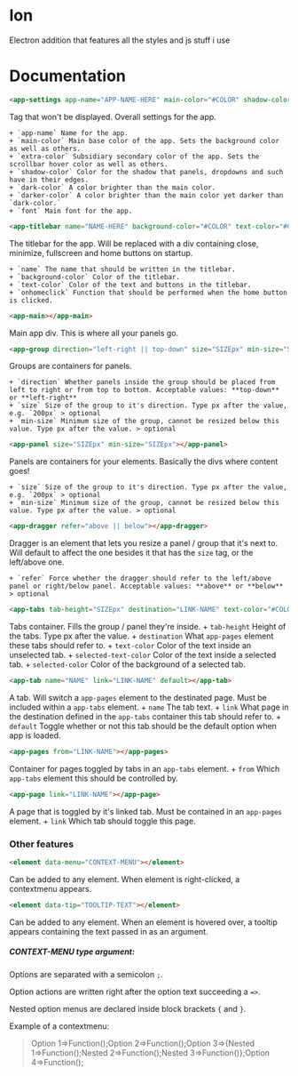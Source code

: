 # Ion
Electron addition that features all the styles and js stuff i use

# Documentation
```html
<app-settings app-name="APP-NAME-HERE" main-color="#COLOR" shadow-color="rgba(COLOR)" panel-color="#COLOR"></app-settings>
```
Tag that won't be displayed. Overall settings for the app.

	+ `app-name` Name for the app.
	+ `main-color` Main base color of the app. Sets the background color as well as others.
	+ `extra-color` Subsidiary secondary color of the app. Sets the scrollbar hover color as well as others.
	+ `shadow-color` Color for the shadow that panels, dropdowns and such have in their edges.
	+ `dark-color` A color brighter than the main color.
	+ `darker-color` A color brighter than the main color yet darker than `dark-color.`
	+ `font` Main font for the app.

```html
<app-titlebar name="NAME-HERE" background-color="#COLOR" text-color="#COLOR" onhomeclick="FUNCTION()"></app-titlebar>
```

The titlebar for the app. Will be replaced with a div containing close, minimize, fullscreen and home buttons on startup.

	+ `name` The name that should be written in the titlebar.
	+ `background-color` Color of the titlebar.
	+ `text-color` Color of the text and buttons in the titlebar.
	+ `onhomeclick` Function that should be performed when the home button is clicked.

```html
<app-main></app-main>
```

Main app div. This is where all your panels go.

```html
<app-group direction="left-right || top-down" size="SIZEpx" min-size="SIZEpx"></app-group>
```

Groups are containers for panels.

	+ `direction` Whether panels inside the group should be placed from left to right or from top to bottom. Acceptable values: **top-down** or **left-right**
	+ `size` Size of the group to it's direction. Type px after the value, e.g. `200px` > optional
	+ `min-size` Minimum size of the group, cannot be resized below this value. Type px after the value. > optional

```html
<app-panel size="SIZEpx" min-size="SIZEpx"></app-panel>
```

Panels are containers for your elements. Basically the divs where content goes!

	+ `size` Size of the group to it's direction. Type px after the value, e.g. `200px` > optional
	+ `min-size` Minimum size of the group, cannot be resized below this value. Type px after the value. > optional

```html
<app-dragger refer="above || below"></app-dragger>
```

Dragger is an element that lets you resize a panel / group that it's next to. Will default to affect the one besides it that has the `size` tag, or the left/above one.

	+ `refer` Force whether the dragger should refer to the left/above panel or right/below panel. Acceptable values: **above** or **below** > optional

```html
<app-tabs tab-height="SIZEpx" destination="LINK-NAME" text-color="#COLOR" selected-text-color="#COLOR" selected-color="#COLOR"></app-tabs>
```

Tabs container. Fills the group / panel they're inside. 
	+ `tab-height` Height of the tabs. Type px after the value.
	+ `destination` What `app-pages` element these tabs should refer to.
	+ `text-color` Color of the text inside an unselected tab.
	+ `selected-text-color` Color of the text inside a selected tab.
	+ `selected-color` Color of the background of a selected tab.

	
```html
<app-tab name="NAME" link="LINK-NAME" default></app-tab>
```

A tab. Will switch a `app-pages` element to the destinated page. Must be included within a `app-tabs` element.
	+ `name` The tab text.
	+ `link` What page in the destination defined in the `app-tabs` container this tab should refer to.
	+ `default` Toggle whether or not this tab should be the default option when app is loaded.

```html
<app-pages from="LINK-NAME"></app-pages>
```

Container for pages toggled by tabs in an `app-tabs` element.
	+ `from` Which `app-tabs` element this should be controlled by.

```html
<app-page link="LINK-NAME"></app-page>
```

A page that is toggled by it's linked tab. Must be contained in an `app-pages` element.
	+ `link` Which tab should toggle this page.

### Other features
```html
<element data-menu="CONTEXT-MENU"></element>
```
Can be added to any element. When element is right-clicked, a contextmenu appears.

```html
<element data-tip="TOOLTIP-TEXT"></element>
```
Can be added to any element. When an element is hovered over, a tooltip appears containing the text passed in as an argument.


##### CONTEXT-MENU type argument:

Options are separated with a semicolon `;`.

Option actions are written right after the option text succeeding a `=>`.

Nested option menus are declared inside block brackets `{` and `}`.

Example of a contextmenu:

> Option 1=>Function();Option 2=>Function();Option 3=>{Nested 1=>Function();Nested 2=>Function();Nested 3=>Function()};Option 4=>Function();